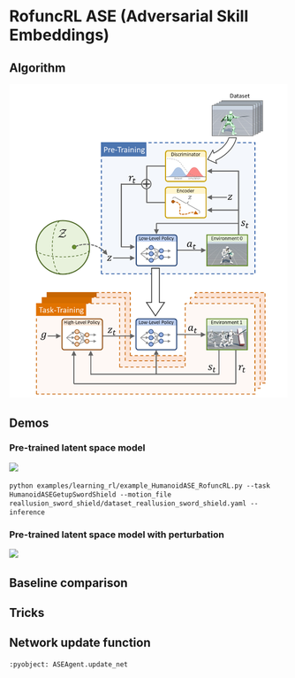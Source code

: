 # RofuncRL ASE (Adversarial Skill Embeddings)

## Algorithm 

![](../../../img/ASE2.png)

## Demos

### Pre-trained latent space model

![](../../../img/ASE3.gif)

```shell
python examples/learning_rl/example_HumanoidASE_RofuncRL.py --task HumanoidASEGetupSwordShield --motion_file reallusion_sword_shield/dataset_reallusion_sword_shield.yaml --inference
```

### Pre-trained latent space model with perturbation

![](../../../img/ASE1.gif)


## Baseline comparison

## Tricks

## Network update function

```{literalinclude} ../../../../rofunc/learning/RofuncRL/agents/mixline/ase_agent.py
:pyobject: ASEAgent.update_net
```